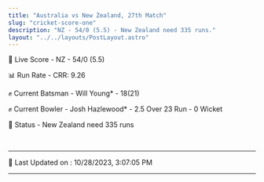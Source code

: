 ```yaml
---
title: "Australia vs New Zealand, 27th Match"
slug: "cricket-score-one"
description: "NZ - 54/0 (5.5) - New Zealand need 335 runs."
layout: "../../layouts/PostLayout.astro"
---
```


🔴 Live Score - NZ - 54/0 (5.5)  

📊 Run Rate - CRR: 9.26  

✊ Current Batsman - Will Young* - 18(21)  

✊ Current Bowler - Josh Hazlewood* - 2.5 Over 23 Run - 0 Wicket  

📑 Status - New Zealand need 335 runs

<br />

***

📝 Last Updated on : 10/28/2023, 3:07:05 PM

***

